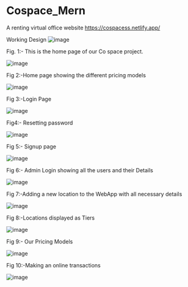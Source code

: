 # Cospace_Mern
A renting virtual office website
https://cospacess.netlify.app/

Working Design 
![image](https://github.com/ashp1201/Cospace_Mern/assets/113554853/27c002ce-43f9-479b-9982-776fd4eb0403)


Fig. 1:- This is the home page of our Co space project.

![image](https://github.com/ashp1201/Cospace_Mern/assets/113554853/16084f1c-dfde-43e2-a955-e35511a40537)

Fig 2:-Home page showing the different pricing models

![image](https://github.com/ashp1201/Cospace_Mern/assets/113554853/297d616e-c95d-416b-b325-5e241206a5e0)

Fig 3:-Login Page

![image](https://github.com/ashp1201/Cospace_Mern/assets/113554853/3af6307e-c980-461a-915f-baadfcd973cb)

Fig4:- Resetting password

![image](https://github.com/ashp1201/Cospace_Mern/assets/113554853/a2b8d02a-7f80-4437-b569-37d678e73b74)

Fig 5:- Signup page

![image](https://github.com/ashp1201/Cospace_Mern/assets/113554853/6d97aabe-ccdf-4c4d-bc6e-bd421a1adc44)

Fig 6:- Admin Login showing all the users and their Details

![image](https://github.com/ashp1201/Cospace_Mern/assets/113554853/5a4f0f82-dad2-4cf4-9f05-99a9dbad23af)

Fig 7:-Adding a new location to the WebApp with all necessary details

![image](https://github.com/ashp1201/Cospace_Mern/assets/113554853/7f403aa6-4aa6-4f0f-9fe6-1ac6cddc5163)

Fig 8:-Locations displayed as Tiers

![image](https://github.com/ashp1201/Cospace_Mern/assets/113554853/1b28753e-de35-4d05-a35f-2a40a0beb367)

Fig 9:- Our Pricing Models

![image](https://github.com/ashp1201/Cospace_Mern/assets/113554853/5fffcff4-6986-40ee-b0c6-c322eca17c69)

Fig 10:-Making an online transactions 

![image](https://github.com/ashp1201/Cospace_Mern/assets/113554853/587f3309-76b1-46ce-94a3-7f431cba15ac)


